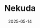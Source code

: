 ---  
layout: startup_page  
title: "Nekuda"  
id: "nekuda.ai"  
permalink: "/nekudanekuda.ai05142025/"  
website: "https://nekuda.ai"  
funding_round: ""  
funding_amount: "$5M"  
investors: "Madrona Ventures, Amex Ventures, Visa Ventures, Paul Klein, Shyamal Hitesh Anadkat, Sahar Mor"  
about: "Nekuda is building infrastructure for agentic payments, enabling AI agents to make secure, autonomous online payments by managing payment credentials and authorizations. The startup aims to bridge the gap between human oversight and agentic autonomy in digital commerce. Nekuda's SDK brings agent-driven transactions into the existing payment ecosystem without requiring a full overhaul by enabling secure agent wallets and agentic mandates."  
markets: "AI, Fintech, Commerce"  
hq: "New York, New York, United States"  
founded_year: "2024"  
linkedin: "https://www.linkedin.com/company/nekuda"  
twitter: "https://twitter.com/nekuda_ai"  
instagram: ""  
facebook: ""  
crunchbase: "https://www.crunchbase.com/organization/nekuda-ai"  
pitchbook: "https://pitchbook.com/profiles/company/819971-11"  

date_display: "14-May-2025"  
date: "2025-05-14"

# SEO Optimization  
meta_title: "Nekuda -  Funding ($5M)"  
meta_description: "Nekuda, Nekuda is building infrastructure for agentic payments, enabling AI agents to make secure, autonomous online payments by managing payment credentials ..."  
meta_keywords: "Nekuda, AI, Fintech, Commerce,  funding"  
canonical_url: "https://startup.projectstartups.com/nekudanekuda.ai05142025/"  
---